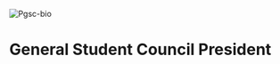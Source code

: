 ![Pgsc-bio](https://github.com/unx21/Blue-Archive/assets/84166927/4a9f3492-5a7c-4c6d-b172-54b4cb217879)

# General Student Council President
